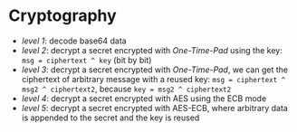 # Cryptography
- *level 1*: decode base64 data
- *level 2*: decrypt a secret encrypted with *One-Time-Pad* using the key: `msg = ciphertext ^ key` (bit by bit)
- *level 3*: decrypt a secret encrypted with *One-Time-Pad*, we can get the ciphertext of arbitrary message with a reused key: `msg = ciphertext ^ msg2 ^ ciphertext2`, because `key = msg2 ^ ciphertext2`
- *level 4*: decrypt a secret encrypted with AES using the ECB mode
- *level 5*: decrypt a secret encrypted with AES-ECB, where arbitrary data is appended to the secret and the key is reused